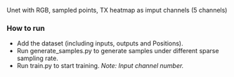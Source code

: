 Unet with RGB, sampled points, TX heatmap as imput channels (5 channels)
### How to run
- Add the dataset (including inputs, outputs and Positions).
- Run generate_samples.py to generate samples under different sparse sampling rate.
- Run train.py to start training. *Note: Input channel number.*